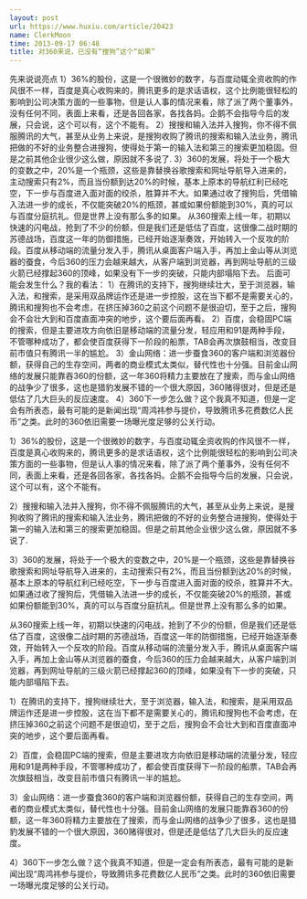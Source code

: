```yaml
---
layout: post
url: https://www.huxiu.com/article/20423
name: ClerkMoon
time: 2013-09-17 06:48
title: 对360来说，已没有“搜狗”这个“如果”
---
```

先来说说亮点 1）36%的股份，这是一个很微妙的数字，与百度动辄全资收购的作风很不一样，百度是真心收购来的，腾讯更多的是求话语权，这个比例能很轻松的影响到公司决策方面的一些事物，但是认人事的情况来看，除了派了两个董事外，没有任何不同，表面上来看，还是各回各家，各找各妈。企鹅不会指导今后的发展，只会说，这个可以有，这个不能有。 2）搜搜和输入法并入搜狗，你不得不佩服腾讯的大气，甚至从业务上来说，是搜狗收购了腾讯的搜索和输入法业务，腾讯把做的不好的业务整合进搜狗，使得处于第一的输入法和第三的搜索更加稳固。但是之前其他企业很少这么做，原因就不多说了. 3）360的发展，将处于一个极大的变数之中，20%是一个瓶颈，这些是靠替换谷歌搜索和网址导航导入进来的，主动搜索只有2%，而且当份额到达20%的时候，基本上原本的导航红利已经吃空，下一步与百度进入面对面的绞杀，胜算并不大。如果通过收了搜狗后，凭借输入法进一步的成长，不仅能突破20%的瓶颈，甚或如果份额能到30%，真的可以与百度分庭抗礼。但是世界上没有那么多的如果。 从360搜索上线一年，初期以快速的闪电战，抢到了不少的份额，但是我们还是低估了百度，这很像二战时期的苏德战场，百度这一年的防御措施，已经开始逐渐奏效，开始转入一个反攻的阶段。百度从移动端的流量分发入手，腾讯从桌面客户端入手，再加上金山等从浏览器的蚕食，今后360的压力会越来越大，从客户端到浏览器，再到网址导航的三级火箭已经撑起360的顶峰，如果没有下一步的突破，只能内部塌陷下去。 后面可能会发生什么？我的看法： 1）在腾讯的支持下，搜狗继续壮大，至于浏览器，输入法，和搜索，是采用双品牌运作还是进一步控股，这在当下都不是需要关心的，腾讯和搜狗也不会考虑，在挤压掉360之前这个问题不是很迫切，至于之后，搜狗会不会壮大到和百度直面冲突的地步，这个要后面再看。 2）百度，会稳固PC端的搜索，但是主要进攻方向依旧是移动端的流量分发，轻应用和91是两种手段，不管哪种成功了，都会使百度获得下一阶段的船票，TAB会再次旗鼓相当，改变目前市值只有腾讯一半的尴尬。 3）金山网络：进一步蚕食360的客户端和浏览器份额，获得自己的生存空间，两者的商业模式太类似，替代性也十分强。目前金山网络的发展只能靠吞360的份额，这一年360将精力主要放在了搜索，而与金山网络的战争少了很多，这也是猎豹发展不错的一个很大原因，360赌得很对，但是还是低估了几大巨头的反应速度。 4）360下一步怎么做？这个我真不知道，但是一定会有所表态，最有可能的是新闻出现“周鸿祎参与提价，导致腾讯多花费数亿人民币”之类。此时的360依旧需要一场曝光度足够的公关行动。

1）36%的股份，这是一个很微妙的数字，与百度动辄全资收购的作风很不一样，百度是真心收购来的，腾讯更多的是求话语权，这个比例能很轻松的影响到公司决策方面的一些事物，但是认人事的情况来看，除了派了两个董事外，没有任何不同，表面上来看，还是各回各家，各找各妈。企鹅不会指导今后的发展，只会说，这个可以有，这个不能有。

2）搜搜和输入法并入搜狗，你不得不佩服腾讯的大气，甚至从业务上来说，是搜狗收购了腾讯的搜索和输入法业务，腾讯把做的不好的业务整合进搜狗，使得处于第一的输入法和第三的搜索更加稳固。但是之前其他企业很少这么做，原因就不多说了.

3）360的发展，将处于一个极大的变数之中，20%是一个瓶颈，这些是靠替换谷歌搜索和网址导航导入进来的，主动搜索只有2%，而且当份额到达20%的时候，基本上原本的导航红利已经吃空，下一步与百度进入面对面的绞杀，胜算并不大。如果通过收了搜狗后，凭借输入法进一步的成长，不仅能突破20%的瓶颈，甚或如果份额能到30%，真的可以与百度分庭抗礼。但是世界上没有那么多的如果。

从360搜索上线一年，初期以快速的闪电战，抢到了不少的份额，但是我们还是低估了百度，这很像二战时期的苏德战场，百度这一年的防御措施，已经开始逐渐奏效，开始转入一个反攻的阶段。百度从移动端的流量分发入手，腾讯从桌面客户端入手，再加上金山等从浏览器的蚕食，今后360的压力会越来越大，从客户端到浏览器，再到网址导航的三级火箭已经撑起360的顶峰，如果没有下一步的突破，只能内部塌陷下去。

1）在腾讯的支持下，搜狗继续壮大，至于浏览器，输入法，和搜索，是采用双品牌运作还是进一步控股，这在当下都不是需要关心的，腾讯和搜狗也不会考虑，在挤压掉360之前这个问题不是很迫切，至于之后，搜狗会不会壮大到和百度直面冲突的地步，这个要后面再看。

2）百度，会稳固PC端的搜索，但是主要进攻方向依旧是移动端的流量分发，轻应用和91是两种手段，不管哪种成功了，都会使百度获得下一阶段的船票，TAB会再次旗鼓相当，改变目前市值只有腾讯一半的尴尬。

3）金山网络：进一步蚕食360的客户端和浏览器份额，获得自己的生存空间，两者的商业模式太类似，替代性也十分强。目前金山网络的发展只能靠吞360的份额，这一年360将精力主要放在了搜索，而与金山网络的战争少了很多，这也是猎豹发展不错的一个很大原因，360赌得很对，但是还是低估了几大巨头的反应速度。

4）360下一步怎么做？这个我真不知道，但是一定会有所表态，最有可能的是新闻出现“周鸿祎参与提价，导致腾讯多花费数亿人民币”之类。此时的360依旧需要一场曝光度足够的公关行动。


